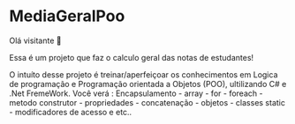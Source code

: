 # MediaGeralPoo
Olá visitante 👋

Essa é um projeto que faz o calculo geral das notas de estudantes!

O intuíto desse projeto é treinar/aperfeiçoar os conhecimentos em Logica de programação e Programação orientada a Objetos (POO), ultilizando C# e .Net FremeWork.
Você verá : Encapsulamento - array - for - foreach  - metodo construtor - propriedades - concatenação - objetos - classes static - modificadores de acesso e etc..
